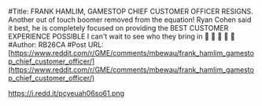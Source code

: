 #Title: FRANK HAMLIM, GAMESTOP CHIEF CUSTOMER OFFICER RESIGNS. Another out of touch boomer removed from the equation! Ryan Cohen said it best, he is completely focused on providing the BEST CUSTOMER EXPERIENCE POSSIBLE I can't wait to see who they bring in 🚀 🚀 🚀 🚀 🚀
#Author: RB26CA
#Post URL: [https://www.reddit.com/r/GME/comments/mbewau/frank_hamlim_gamestop_chief_customer_officer/](https://www.reddit.com/r/GME/comments/mbewau/frank_hamlim_gamestop_chief_customer_officer/)


https://i.redd.it/pcyeuah06so61.png